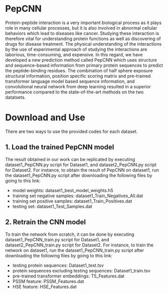# PepCNN
Protein-peptide interaction is a very important biological process as it plays role in many cellular processes, but it is also involved in abnormal cellular behaviors which lead to diseases like cancer. Studying these interaction is therefore vital for understanding protein functions as well as discovering of drugs for disease treatment. The physical understanding of the interactions by the use of experimental approach of studying the interactions are laborious, time-consuming, and expensive. In this regard, we have developed a new prediction method called PepCNN which uses structure and sequence-based information from primary protein sequences to predict the peptide-binding residues. The combination of half sphere exposure structural information, position specific scoring matrix and pre-trained transformer language model based sequence information, and convolutional neural network from deep learning resulted in a superior performance compared to the state-of-the-art methods on the two datatsets. 

# Download and Use
There are two ways to use the provided codes for each dataset. 
## 1. Load the trained PepCNN model
   The result obtained in our work can be replicated by executing dataset1_PepCNN.py script for Dataset1, and dataset2_PepCNN.py script for Dataset2. For instance, to obtain the result of PepCNN on dataset1, run the dataset1_PepCNN.py script after downloading the following files by going to this link: 
   - model weights: dataset1_best_model_weights.h5
   - training set negative samples: dataset1_Train_Negatives_All.dat
   - training set positive samples: dataset1_Train_Positives.dat
   - testing set: dataset1_Test_Samples.dat
## 2. Retrain the CNN model
To train the network from scratch, it can be done by executing dataset1_PepCNN_train.py script for Dataset1, and dataset2_PepCNN_train.py script for Dataset2. For instance, to train the network on dataset1, run the dataset1_PepCNN_train.py script after downloading the following files by going to this link: 
   - testing protein sequences: Dataset1_test.tsv
   - protein sequences excluding testing sequences: Dataset1_train.tsv
   - pre-trained transformer embeddings: T5_Features.dat
   - PSSM feature: PSSM_Features.dat
   - HSE feature: HSE_Features.dat
